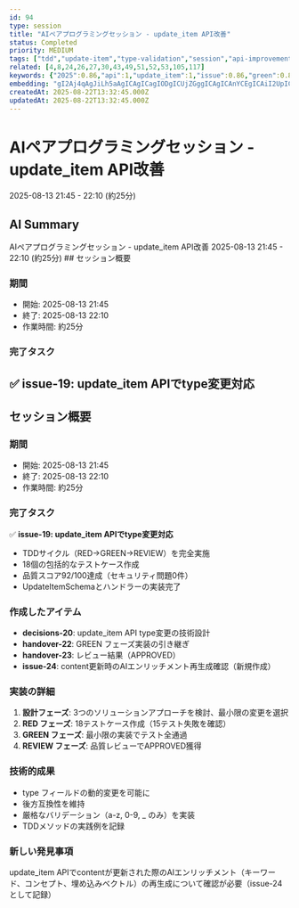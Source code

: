 ```yaml
---
id: 94
type: session
title: "AIペアプログラミングセッション - update_item API改善"
status: Completed
priority: MEDIUM
tags: ["tdd","update-item","type-validation","session","api-improvement"]
related: [4,8,24,26,27,30,43,49,51,52,53,105,117]
keywords: {"2025":0.86,"api":1,"update_item":1,"issue":0.86,"green":0.86}
embedding: "gI2Aj4qAgJiLh5aAgICAgICagIODgICUjZGggICAgICAnYCEgICAiI2UpICAgICAgJWAkYKAgJGNjpKAgICAgICKgJaJgICFh4STgICAgICAhYChjYCAgIGLl4CAgICAgIuAnYyAgIWAgpqAgICAgICXgI6NgICRhYCagICAgIA="
createdAt: 2025-08-22T13:32:45.000Z
updatedAt: 2025-08-22T13:32:45.000Z
---
```


# AIペアプログラミングセッション - update_item API改善

2025-08-13 21:45 - 22:10 (約25分)

## AI Summary

AIペアプログラミングセッション - update_item API改善 2025-08-13 21:45 - 22:10 (約25分) ## セッション概要

### 期間
- 開始: 2025-08-13 21:45
- 終了: 2025-08-13 22:10
- 作業時間: 約25分

### 完了タスク
✅ **issue-19: update_item APIでtype変更対応**
-

## セッション概要

### 期間
- 開始: 2025-08-13 21:45
- 終了: 2025-08-13 22:10
- 作業時間: 約25分

### 完了タスク
✅ **issue-19: update_item APIでtype変更対応**
- TDDサイクル（RED→GREEN→REVIEW）を完全実施
- 18個の包括的なテストケース作成
- 品質スコア92/100達成（セキュリティ問題0件）
- UpdateItemSchemaとハンドラーの実装完了

### 作成したアイテム
- **decisions-20**: update_item API type変更の技術設計
- **handover-22**: GREEN フェーズ実装の引き継ぎ
- **handover-23**: レビュー結果（APPROVED）
- **issue-24**: content更新時のAIエンリッチメント再生成確認（新規作成）

### 実装の詳細
1. **設計フェーズ**: 3つのソリューションアプローチを検討、最小限の変更を選択
2. **RED フェーズ**: 18テストケース作成（15テスト失敗を確認）
3. **GREEN フェーズ**: 最小限の実装でテスト全通過
4. **REVIEW フェーズ**: 品質レビューでAPPROVED獲得

### 技術的成果
- type フィールドの動的変更を可能に
- 後方互換性を維持
- 厳格なバリデーション（a-z, 0-9, _ のみ）を実装
- TDDメソッドの実践例を記録

### 新しい発見事項
update_item APIでcontentが更新された際のAIエンリッチメント（キーワード、コンセプト、埋め込みベクトル）の再生成について確認が必要（issue-24として記録）
